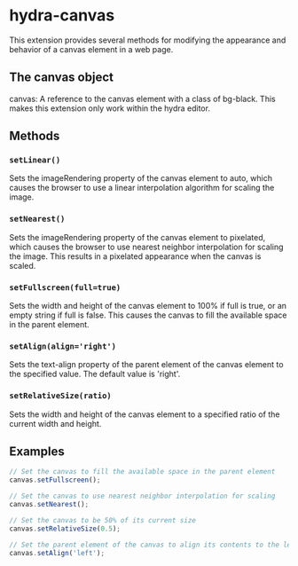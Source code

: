 # hydra-canvas
This extension provides several methods for modifying the appearance and behavior of a canvas element in a web page.

## The canvas object
canvas: A reference to the canvas element with a class of bg-black. This makes this extension only work within the hydra editor.

## Methods

### `setLinear()`
Sets the imageRendering property of the canvas element to auto, which causes the browser to use a linear interpolation algorithm for scaling the image.

### `setNearest()`
Sets the imageRendering property of the canvas element to pixelated, which causes the browser to use nearest neighbor interpolation for scaling the image. This results in a pixelated appearance when the canvas is scaled.

### `setFullscreen(full=true)`
Sets the width and height of the canvas element to 100% if full is true, or an empty string if full is false. This causes the canvas to fill the available space in the parent element.

### `setAlign(align='right')`
Sets the text-align property of the parent element of the canvas element to the specified value. The default value is 'right'.

### `setRelativeSize(ratio)`
Sets the width and height of the canvas element to a specified ratio of the current width and height.

## Examples

```javascript
// Set the canvas to fill the available space in the parent element
canvas.setFullscreen();

// Set the canvas to use nearest neighbor interpolation for scaling
canvas.setNearest();

// Set the canvas to be 50% of its current size
canvas.setRelativeSize(0.5);

// Set the parent element of the canvas to align its contents to the left
canvas.setAlign('left');
```
